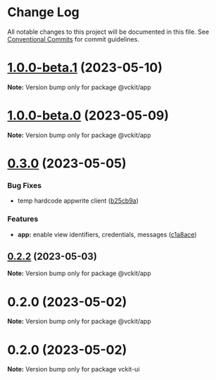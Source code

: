 # Change Log

All notable changes to this project will be documented in this file.
See [Conventional Commits](https://conventionalcommits.org) for commit guidelines.

# [1.0.0-beta.1](https://github.com/uncefact/project-vckit/compare/v1.0.0-beta.0...v1.0.0-beta.1) (2023-05-10)

**Note:** Version bump only for package @vckit/app

# [1.0.0-beta.0](https://github.com/arpentnoir/project-vckit/compare/v0.3.0...v1.0.0-beta.0) (2023-05-09)

**Note:** Version bump only for package @vckit/app

# [0.3.0](https://github.com/arpentnoir/project-vckit/compare/v0.2.2...v0.3.0) (2023-05-05)

### Bug Fixes

- temp hardcode appwrite client ([b25cb9a](https://github.com/arpentnoir/project-vckit/commit/b25cb9ab5bd8fdb5195e2a4b16e87a4d2458303e))

### Features

- **app:** enable view identifiers, credentials, messages ([c1a8ace](https://github.com/arpentnoir/project-vckit/commit/c1a8aced242b2631fe1999902b23e6f0844ad9a6))

## [0.2.2](https://github.com/arpentnoir/project-vckit/compare/v0.2.1...v0.2.2) (2023-05-03)

**Note:** Version bump only for package @vckit/app

# 0.2.0 (2023-05-02)

**Note:** Version bump only for package @vckit/app

# 0.2.0 (2023-05-02)

**Note:** Version bump only for package vckit-ui
